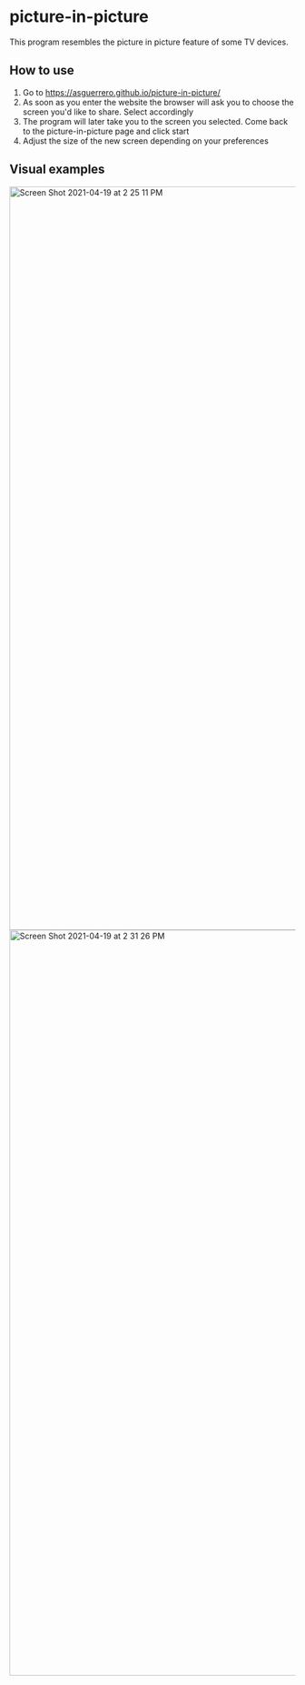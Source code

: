 # picture-in-picture
 
 This program resembles the picture in picture feature of some TV devices.  
 
 ## How to use
 1. Go to https://asguerrero.github.io/picture-in-picture/ 
 1. As soon as you enter the website the browser will ask you to choose the screen you'd like to share. Select accordingly
 2. The program will later take you to the screen you selected. Come back to the picture-in-picture page and click start
 3. Adjust the size of the new screen depending on your preferences
 
 ## Visual examples

 <img width="1308" alt="Screen Shot 2021-04-19 at 2 25 11 PM" src="https://user-images.githubusercontent.com/54660849/115293311-c323ed80-a11c-11eb-9523-d0d21d364400.png">
 
 <img width="1312" alt="Screen Shot 2021-04-19 at 2 31 26 PM" src="https://user-images.githubusercontent.com/54660849/115293430-ebabe780-a11c-11eb-9e05-1fca070ad1b0.png">

 
